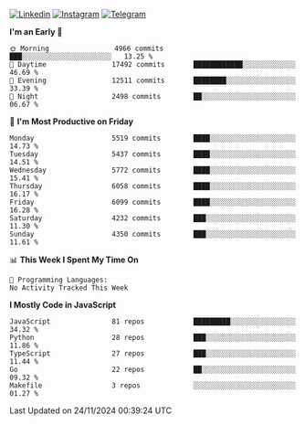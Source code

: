 [![Linkedin](https://img.shields.io/badge/-Archie-blue?style=flat-square&labelColor=gray&logo=Linkedin&logoColor=white&link=https://www.linkedin.com/in/archisdi)](https://www.linkedin.com/in/archisdi)
[![Instagram](https://img.shields.io/badge/-@archisdi-orange?style=flat-square&labelColor=gray&logo=Instagram&logoColor=white&link=https://www.instagram.com/archisdi)](https://www.instagram.com/archisdi)
[![Telegram](https://img.shields.io/badge/-aai-informational?style=flat-square&labelColor=gray&logo=telegram&logoColor=white&link=https://t.me/archisdi)](https://t.me/archisdi)

<!--START_SECTION:waka-->
**I'm an Early 🐤** 

```text
🌞 Morning                4966 commits        ███░░░░░░░░░░░░░░░░░░░░░░   13.25 % 
🌆 Daytime                17492 commits       ████████████░░░░░░░░░░░░░   46.69 % 
🌃 Evening                12511 commits       ████████░░░░░░░░░░░░░░░░░   33.39 % 
🌙 Night                  2498 commits        ██░░░░░░░░░░░░░░░░░░░░░░░   06.67 % 
```
📅 **I'm Most Productive on Friday** 

```text
Monday                   5519 commits        ████░░░░░░░░░░░░░░░░░░░░░   14.73 % 
Tuesday                  5437 commits        ████░░░░░░░░░░░░░░░░░░░░░   14.51 % 
Wednesday                5772 commits        ████░░░░░░░░░░░░░░░░░░░░░   15.41 % 
Thursday                 6058 commits        ████░░░░░░░░░░░░░░░░░░░░░   16.17 % 
Friday                   6099 commits        ████░░░░░░░░░░░░░░░░░░░░░   16.28 % 
Saturday                 4232 commits        ███░░░░░░░░░░░░░░░░░░░░░░   11.30 % 
Sunday                   4350 commits        ███░░░░░░░░░░░░░░░░░░░░░░   11.61 % 
```


📊 **This Week I Spent My Time On** 

```text
💬 Programming Languages: 
No Activity Tracked This Week
```

**I Mostly Code in JavaScript** 

```text
JavaScript               81 repos            █████████░░░░░░░░░░░░░░░░   34.32 % 
Python                   28 repos            ███░░░░░░░░░░░░░░░░░░░░░░   11.86 % 
TypeScript               27 repos            ███░░░░░░░░░░░░░░░░░░░░░░   11.44 % 
Go                       22 repos            ██░░░░░░░░░░░░░░░░░░░░░░░   09.32 % 
Makefile                 3 repos             ░░░░░░░░░░░░░░░░░░░░░░░░░   01.27 % 
```




 Last Updated on 24/11/2024 00:39:24 UTC
<!--END_SECTION:waka-->